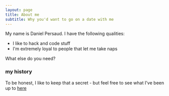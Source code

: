 ```yaml
---
layout: page
title: About me
subtitle: Why you'd want to go on a date with me
---
```


My name is Daniel Persaud. I have the following qualities:

- I like to hack and code stuff
- I'm extremely loyal to people that let me take naps

What else do you need?

### my history

To be honest, I like to keep that a secret - but feel free to see what I've been up to [here](\https://github.com/persa188)
